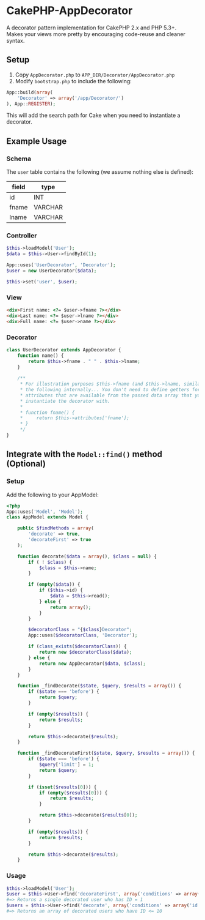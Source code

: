 # CakePHP-AppDecorator
A decorator pattern implementation for CakePHP 2.x and PHP 5.3+.  
Makes your views more pretty by encouraging code-reuse and cleaner syntax.

## Setup
1. Copy `AppDecorator.php` to `APP_DIR/Decorator/AppDecorator.php`
2. Modify `bootstrap.php` to include the following:
  
  ```php
  App::build(array(
      'Decorator' => array('/app/Decorator/')
  ), App::REGISTER);
  ```
  This will add the search path for Cake when you need to instantiate a decorator.
  
## Example Usage

### Schema
The `user` table contains the following (we assume nothing else is defined):

| field | type    |
|-------|---------|
| id    | INT     |
| fname | VARCHAR |
| lname | VARCHAR |

### Controller
```php
$this->loadModel('User');
$data = $this->User->findById(1);

App::uses('UserDecorator', 'Decorator');
$user = new UserDecorator($data);

$this->set('user', $user);
```

### View
```html
<div>First name: <?= $user->fname ?></div>
<div>Last name: <?= $user->lname ?></div>
<div>Full name: <?= $user->name ?></div>
```

### Decorator
```php
class UserDecorator extends AppDecorator {
    function name() {
        return $this->fname . " " . $this->lname;
    }
    
    /**
     * For illustration purposes $this->fname (and $this->lname, similarly) does
     * the following internally... You don't need to define getters for any the
     * attributes that are available from the passed data array that you
     * instantiate the decorator with.
     *
     * function fname() {
     *     return $this->attributes['fname'];
     * }
     */
}
```

## Integrate with the `Model::find()` method (Optional)

### Setup
Add the following to your AppModel:

```php
<?php
App::uses('Model', 'Model');
class AppModel extends Model {

    public $findMethods = array(
        'decorate' => true,
        'decorateFirst' => true
    );

    function decorate($data = array(), $class = null) {
        if ( ! $class) {
            $class = $this->name;
        }

        if (empty($data)) {
            if ($this->id) {
                $data = $this->read();
            } else {
                return array();
            }
        }

        $decoratorClass = "{$class}Decorator";
        App::uses($decoratorClass, 'Decorator');

        if (class_exists($decoratorClass)) {
            return new $decoratorClass($data);
        } else {
            return new AppDecorator($data, $class);
        }
    }

    function _findDecorate($state, $query, $results = array()) {
        if ($state === 'before') {
            return $query;
        }

        if (empty($results)) {
            return $results;
        }

        return $this->decorate($results);
    }

    function _findDecorateFirst($state, $query, $results = array()) {
        if ($state === 'before') {
            $query['limit'] = 1;
            return $query;
        }

        if (isset($results[0])) {
            if (empty($results[0])) {
                return $results;
            }

            return $this->decorate($results[0]);
        }

        if (empty($results)) {
            return $results;
        }

        return $this->decorate($results);
    }
```

### Usage

```php
$this->loadModel('User');
$user = $this->User->find('decorateFirst', array('conditions' => array('id' => 1)));
#=> Returns a single decorated user who has ID = 1
$users = $this->User->find('decorate', array('conditions' => array('id <=' => 10)));
#=> Returns an array of decorated users who have ID <= 10
